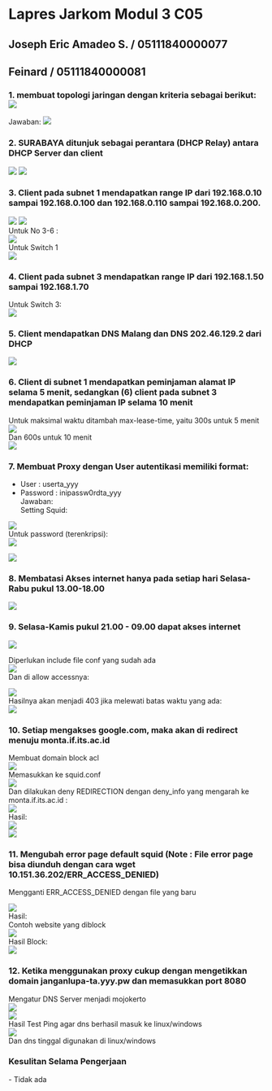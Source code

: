 # Lapres Jarkom Modul 3 C05
##  Joseph Eric Amadeo S. / 05111840000077
## Feinard / 05111840000081

### 1.  membuat topologi jaringan dengan kriteria sebagai berikut:**![](https://lh5.googleusercontent.com/xM2C1FkkoHVyXks80O9inCTPKuKBUvr43QZL7V-IFXwnrEU0_ROHhjR1M8Aym9zSGqgyYVAY7rfwJp0UEbu3fuTlm2-ieH47WZqKh3PdRz5q6vrhg3_tlmQk4vCuOR-i85GoeiyS)**
Jawaban:
**![](https://lh4.googleusercontent.com/WAjJe1OJNJTrlPVTk__qiuaddiuiaamNVS-VOfBVECFt0790rDX1C3J5m2Xt-0QCzY9LIaTgTwVvXJrecog_8PpNGcho2a5MBqvbsi4YmkXSmM3xF0ulwQp3_W0YN9mNyEOiKQXN)**

### 2.  SURABAYA ditunjuk sebagai perantara (DHCP Relay) antara DHCP Server dan client
**![](https://lh5.googleusercontent.com/crsN4HMJ1MQeg-Tx__EgJRTw79fslSDCUpNv1CQWDXiQ8RYwvRK8SqT5K8-MbwO8N1zdk4uYbZVuveIiBB3eo46574N68VLes1tEGv1vEBifLn_ca_wOCiijiDRf1EGtDFYyeEEj)**
**![](https://lh3.googleusercontent.com/rIiq0M36s-JIWQT_wgf4rj6T5Mlt1qbYH0mDjQbFCl3c1n6hlwsDCWjEGfhxom3vH49JiQo5gQUda19l3pX6iFzCHWKzDplMPwuqEW2ggA0dWuLWbBVaI2BCtdpMKdecuiMt3JiD)**


### 3. Client pada subnet 1 mendapatkan range IP dari 192.168.0.10 sampai 192.168.0.100 dan 192.168.0.110 sampai 192.168.0.200.
**![](https://lh3.googleusercontent.com/YeJ-c_4JagDBDEFANHzr3cJLduAAWDC40B4HDq_XxD-EQH20XIlxlAHnkkSaQYR_r_ENf-xQ70eBunkxCVStm1G477zlfMBAwAqGVg335hNPT_858XGpWlIUTnIa7Tuqm_gpexHe)**
**![](https://lh5.googleusercontent.com/rubNspy10-WreVtut_xxtxMuuNlda1a4eYNbzAOd6blN2MF7DX-vi84t4ybw0tZ8YVO-Mss7lBmUVAf_e8yKRfMHAZNztlp6OCbOY2cSSnqc6oo9460zxeDAqBKboZcxTjYLqv8y)**  
Untuk No 3-6 :  
**![](https://lh5.googleusercontent.com/rubNspy10-WreVtut_xxtxMuuNlda1a4eYNbzAOd6blN2MF7DX-vi84t4ybw0tZ8YVO-Mss7lBmUVAf_e8yKRfMHAZNztlp6OCbOY2cSSnqc6oo9460zxeDAqBKboZcxTjYLqv8y)**  
Untuk Switch 1  
**![](https://lh5.googleusercontent.com/hd00JX3qaNQ6PKVa3Xh09L8SRVica6Ig5csyItB2Dg4symvWdrWbcW9JAzqmXC5WqG6bQpX_nBSh3YofLKmsgNVfRbDplM7wCyVkYlSpeCxZOQm5XW9Z0SD851Fu8076vsb9G5pN)**
### 4.  **Client pada subnet 3 mendapatkan range IP dari 192.168.1.50 sampai 192.168.1.70**
Untuk Switch 3:  
**![](https://lh3.googleusercontent.com/wheKgahEJQACkYqfl2tGNGFw4XjKxNVdF2TLLZuN1y4fRWnGjPFgpwaY-Z9lKyIn4ilEMwu1Qy3M4wHkVqyUJes2uYeFA_gU5-vhfqMIoHx2k7F02tUBxifYt21XsU-_4MewwVx5)**  

### 5. Client mendapatkan DNS Malang dan DNS 202.46.129.2 dari DHCP
**![](https://lh5.googleusercontent.com/vQJfM2yyO56SjKyzmgYprEgy9tHqojPD5pFuk-2s1c9CV_BaibHvBOVIsxTb4ML5in8iDzZFSfZNHc5ThL9OTOGdisj_0iZlvuj60U-k9pOXvZ7OdRievVuPjHPbpfVAyzqt1tIm)**

### 6. **Client di subnet 1 mendapatkan peminjaman alamat IP selama 5 menit, sedangkan (6) client pada subnet 3 mendapatkan peminjaman IP selama 10 menit**
Untuk maksimal waktu ditambah max-lease-time, yaitu 300s untuk 5 menit  
**![](https://lh5.googleusercontent.com/oHAnEQZwZfMM3wcUd5Fp9hGGkvWpQ86SKo4pD2CvHdoxFO3Kf3x2oOzUrTLANPu57WDacs1VS2JGrn8HkepyvSvQc0FG-ortshwzhlK5K-r2cvvayd1ihqc5cXzIo48E4KOZ5YT4)**  
Dan 600s untuk 10 menit  
**![](https://lh6.googleusercontent.com/aCIZcXeQ8a6cLqGh73CMLGYHDrlOeHxTt3jsnOkXI7WYbqXE1MqZ-hWQzryS1tIo-vI65EJC-bNn1Y6cAe1jQRxX1UL25Y5ksKP_vnd4dOE-fywQcE-YSSmV_G9jXij_HBo_cckN)**  
### 7.  Membuat Proxy dengan User autentikasi memiliki format:
-   User : userta_yyy
-   Password : inipassw0rdta_yyy  
Jawaban:  
Setting Squid:  

**![](https://lh6.googleusercontent.com/pcB540It5Msr-M1Qt2gZLVqVDB-7TgcgXWD1I5jznbvGnfyhK9zuqf5NZ0mx3ezVB2DReeNRfX2Xd3hi03SHZmyMbczs80xMsoV5cXMAAZCWd8y9M_uioktCXl3fBAIdKVsrufkY)**  
Untuk password (terenkripsi):  
**![](https://lh4.googleusercontent.com/Mo34V_yAHu75dsnQ-tX-5n39bik_CYGlvXednqfDWo5HE50D6rM2PT5fposNdaGn7TKZzp2nIIiB4fQdUkAgmtKZKNb2qkdsdQ68-7Fp918bzVXtj2iBp4S2XNFaA7Nfv5gj8-An)**  

**![](https://lh6.googleusercontent.com/s1uQWOqBymEliXuQxVP_cilzaqxTOhI-3s_7SGGEM56iBWkIDOwdTXG_VNy_LB2a4cgFwVmP24XlTqV8R4rNGVgh7PqgSdc244i8F6zSE1pPRk7uUQJFZqd416AlLuYkw7DO9n9X)**  

### 8. Membatasi Akses internet hanya pada setiap hari Selasa-Rabu pukul 13.00-18.00
**![](https://lh6.googleusercontent.com/_EIu9ZdOg9Qhp1f9gDPCIR0gu-AKiIC-xmJb2G7IesjpDVpCv6SktudisGZ7HkRe2ITrboZwOY7gmNZ5RWLhUXLUJuoB-nTX4hyBsCz2gBNIObV5AQ2iJigJ3yiBKGsMrGaYxANz)**  

### 9. Selasa-Kamis pukul 21.00 - 09.00 dapat akses internet  
**![](https://lh3.googleusercontent.com/zi9vePpkVCi3zNyTluygFtZp5-mjhwyRYKHBxnak62eWnz1ktfKj78gUqJxu8AC2_ifKjTmpkpR5RAFQ9rcT9K3Iv0eS3scbMj2B6qMvckQkgKES7Ve2bZ6P97Ax8XGoldaknc6R)**  

Diperlukan include file conf yang sudah ada  
**![](https://lh3.googleusercontent.com/WX0cPd_vIZbG1LEWVl5_YCQUZWxadUPLp1p1IfZcr_vhnu0MVCpTAJdS-J_VDidefZHKXsQBa7cm-TS0t1WFq61jlpuMIiiPWDcWxRB8dHhjoIMz0o5XxsKMM27_s_l2jxbsP2ul)**  
Dan di allow accessnya:  

**![](https://lh4.googleusercontent.com/Nv6fGggQ4et1zMRpPJDr105fOCX_z7qLJ1PLOZqoYKtsq6asAXiYuzbf59HSzKATJtOqsxUIBZ-Ai3nY0EZhfHfLFzsTYk6R4rs9RHZ0KJg77yv183ykEG8CVvQBM1H1zKYgz4Wx)**  
Hasilnya akan menjadi 403 jika melewati batas waktu yang ada:  
**![](https://lh5.googleusercontent.com/hPZbYzdvXF8kqZAZ9Y26ZGNGzjb9Phs6Nb-GX3fpY5ns4KvKIrk-6s-f5-x6okJXGTdieEFFMDsAoubt7NMO5EWXmMXsLr15XJRiDXz5BqR7uiaTg-9sgO_4OgvaHTMfMe1cs08Q)**  


### 10. Setiap mengakses google.com, maka akan di redirect menuju monta.if.its.ac.id
Membuat domain block acl  
**![](https://lh6.googleusercontent.com/kw5pssMiJqJX18P3_dXT1U34C3IVlq80YJG6GFai34lPAS1yYz12qwmbPIyIazMYQzRmaEIYcWljYc2AGK-oo8Ky5GXYgXyjM-YUNcrT6jgOhD-OITecQT9-kye6RjNr86aJI40p)**  
Memasukkan ke squid.conf  
**![](https://lh5.googleusercontent.com/Y8pqKm0CbM2V1yQ-xifVv9DfAw5-OOLjmzuWGTs2WGyOURn_PhmMVXLgdaOryf2mtz9x_f__pA-gkej8ZEfuk0dvv81AavAZv-DA-jNTyxcO9yc4r9aMfKI1Jgp4RTnNqKO-8qZ1)**  
Dan dilakukan deny REDIRECTION dengan deny_info yang mengarah ke monta.if.its.ac.id :   
**![](https://lh3.googleusercontent.com/oZCHCAB_NvrhbDYhxzFn8V1azd9eUPkHt-CPlSVZyZA_8pQVDsjCNOhBu0cVdmY0WmS22wTLxpmHc1M_RigVTbtxyTWSSMqSmbKeOC188ChIAeKxM5v2fF6N7p_YcUhaIybyJKnT)**  
Hasil:  
**![](https://lh5.googleusercontent.com/rcA2xb5y4BKu1LCjrxWL8LNg7m0ttA1Plq0ju7KcE1S4bC8J6K2n7fl0AYf5MeHUJwptakA1wvSECtJuu_-bIIwCyXiX8fw6SKyTpSqXdOIaD9Vmh9UIybeShbsXpsQv4lIvJ91g)**  
**![](https://lh6.googleusercontent.com/_ZTWoHIdu-6DsMaYOP9axhKQE3UUsmZHuKzx8ZjRfcVBMJ9wfmW5PQHkLz6Fi5OvGA6jWCSSHxRPk9x75r_s9Duh7VeY-GJEH3dWjM4N3XoQwnT0A6g6mRWLVI2CxJ5q6eYuovci)**  


### 11.  Mengubah error page default squid (Note : File error page bisa diunduh dengan cara wget 10.151.36.202/ERR_ACCESS_DENIED)
Mengganti ERR_ACCESS_DENIED dengan file yang baru  

**![](https://lh5.googleusercontent.com/NuSkom98zCLqC5LdjQ4jE560ymq-7K3cr8wvJMq_GzIy4N9Si7-qS-vUNbTaAf6VC2b6QqKwIbjit8oSVgHXjlKBQflzWKD_QHkRON0PLxQZfGQBh0q1FwKNp8BDb7T6WqimWPLJ)**  
Hasil:  
Contoh website yang diblock  
**![](https://lh3.googleusercontent.com/MapBUBAedSjnEG0hkEodY596F_Mp67M81UZIR4rICzYIrDELFSy1sa-2BH7tBDGSSGh6SAfoVeGAiB4uJhCoYYWrJZnZ9Q5Fju85OabdyPYL_QRZQ8BRzjcB0iDOAUti1C9YsjJr)**  
Hasil Block:  
**![](https://lh5.googleusercontent.com/-UgwEW3hg7zTAk3K_7fxWjuaadXzSrn1gjJEOz4kRZDBTlu4vEaP-eYlxFNQaT0ofx5MnFiWHIXsWiJTF1ngnudzEyr0wG5veBk2iRcpXl4pnbafjaUuk1QuRyI8P2Yyj1qkjIWM)**  


### 12. Ketika menggunakan proxy cukup dengan mengetikkan domain janganlupa-ta.yyy.pw dan memasukkan port 8080
Mengatur DNS Server menjadi mojokerto  
**![](https://lh5.googleusercontent.com/fKGZzX0B2P9h6OE1ltxBlY4DDz8Dd0bh78IYtPIYDXk1G31S_u1zKGt6xkwQLTQNOltwEdhMv6koiay2uWPknBpAHRjxUKnwEzv8X8XiLEAHS98PdBgMM7qbbPRQhQdDP4CacVbH)**  
**![](https://lh3.googleusercontent.com/4zpv2ZNfjyNsKIM7tkS5pDRcPJaFpHViawpYQQXfxEI65vtRavtOzEfJ3wKTpj1Zm-lFs967StY0WKNavjBdXpHqu6lx2L3RcfZYNwpP8qqCHyoQ9_w5BvWl_iTfVDPZFTvZ2_U4)**  
Hasil Test Ping agar dns berhasil masuk ke linux/windows  
**![](https://lh4.googleusercontent.com/sNn5HAeF1E0iqiAaJ0JGTy7z3F3A7mXr61SMce-6dhPh7aIsiq72IgsHoz_VH96tE9kXV2BjcVcyoco1XT9ukRP6AkMUwmxzZhkUwbfsJKFmI6cmy6fy-XU4BPxRbpIBuxpLu23v)**  
Dan dns tinggal digunakan di linux/windows  

### Kesulitan Selama Pengerjaan
\- Tidak ada
